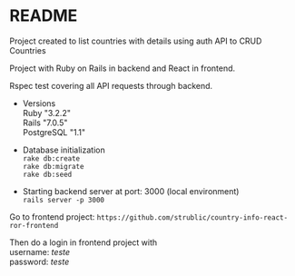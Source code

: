 # README
Project created to list countries with details using auth API to CRUD Countries

Project with Ruby on Rails in backend and React in frontend.

Rspec test covering all API requests through backend.

* Versions <br/>
  Ruby "3.2.2" <br/>
  Rails "7.0.5" <br/>
  PostgreSQL "1.1"

* Database initialization<br/>
`rake db:create`<br/>
`rake db:migrate`<br/>
`rake db:seed`

* Starting backend server at port: 3000 (local environment)<br/>
`rails server -p 3000`

Go to frontend project: `https://github.com/strublic/country-info-react-ror-frontend`<br/>

Then do a login in frontend project with<br/>
username: *teste*<br/>
password: *teste*
